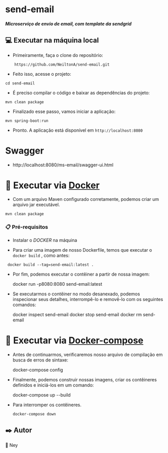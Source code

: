 # send-email
##### *Microserviço de envio de email, com template da sendgrid*


## 💻 Executar na máquina local 
* Primeiramente, faça o clone do repositório:

```
    https://github.com/NeiltonA/send-email.git
```
* Feito isso, acesse o projeto:

```
cd send-email
```
* É preciso compilar o código e baixar as dependências do projeto:

```
mvn clean package
```
* Finalizado esse passo, vamos iniciar a aplicação:

```
mvn spring-boot:run
```
* Pronto. A aplicação está disponível em `http://localhost:8080`

# Swagger
 * http://localhost:8080/ms-email/swagger-ui.html

# 🐋 Executar via [Docker](https://www.docker.com/) 
 * Com um arquivo Maven configurado corretamente, podemos criar um arquivo jar executável.
 
 ```
 mvn clean package
```
### 📋 Pré-requisitos
* Instalar o *DOCKER* na máquina


* Para criar uma imagem de nosso Dockerfile, temos que executar o `docker build` , como antes:


 ```
  docker build --tag=send-email:latest . 
 ```

* Por fim, podemos executar o contêiner a partir de nossa imagem:

    docker run -p8080:8080 send-email:latest
	

* Se executarmos o contêiner no modo desanexado, podemos inspecionar seus detalhes, interrompê-lo e removê-lo com os seguintes comandos:

	
	docker inspect send-email
    docker stop send-email
    docker rm send-email
    

# 🐋 Executar via [Docker-compose](https://www.docker.com/)
* Antes de continuarmos, verificaremos nosso arquivo de compilação em busca de erros de sintaxe:

	docker-compose config

* Finalmente, podemos construir nossas imagens, criar os contêineres definidos e iniciá-los em um comando:

	docker-compose up --build


* Para interromper os contêineres.
 
   ```
   docker-compose down
   ```
   
	
## ✒️ Autor 
🤝 Ney